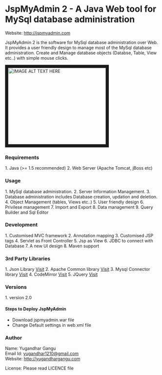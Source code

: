 <h1>JspMyAdmin 2 - A Java Web tool for MySql database administration</h1>

<p>Website: <a href="http://jspmyadmin.com">http://jspmyadmin.com</a></p>
<p>JspMyAdmin 2 is the software for MySql database administration over Web.
It provides a user friendly design to manage most of the MySql database administration.
Create and Manage database objects (Databse, Table, View etc..) with simple mouse clicks.
</p>

<a href="http://www.youtube.com/watch?feature=player_embedded&v=ABkQWtCwhTA" target="_blank"><img src="http://img.youtube.com/vi/ABkQWtCwhTA/0.jpg" alt="IMAGE ALT TEXT HERE" width="320" height="250" border="10" /></a>

<h3>Requirements</h3>
1. Java (>= 1.5 recommended)
2. Web Server (Apache Tomcat, jBoss etc)

<h3>Usage</h3>
1. MySql database administration.
2. Server Information Management.
3. Database administration includes Database creation, updation and deletion.
4. Object Management (tables, Views etc..)
5. User friendly design
6. Privilese management
7. Import and Export 
8. Data management
9. Query Builder and Sql Editor

<h3>Development</h3>
1. Customised MVC framework
2. Annotation mapping
3. Customised JSP tags
4. Servlet as Front Controller
5. Jsp as View
6. JDBC to connect with Database
7. A new UI design
8. Maven support

<h3>3rd Party Libraries</h3>
1. Json Library <a href="http://www.json.org">Visit</a>
2. Apache Common library <a href="https://commons.apache.org">Visit</a>
3. Mysql Connector library <a href="https://dev.mysql.com/downloads/connector/j/">Visit</a>
4. CodeMirror <a href="https://codemirror.net">Visit</a>
5. JQuery <a href="https://jquery.com/">Visit</a>

<h3>Versions</h3>
1. version 2.0
<h4>Steps to Deploy JspMyAdmin</h4>
<ul>
<li>Download jspmyadmin.war file</li>
<li>Change Default settings in web.xml file</li>
</ul>

<h3>Author</h3>
Name: Yugandhar Gangu<br>
Email Id: <a href="mailto:yugandhar1210@gmail.com">yugandhar1210@gmail.com</a><br>
Website: <a href="http://yugandhargangu.com">http://yugandhargangu.com</a><br>


License: Please read LICENCE file
